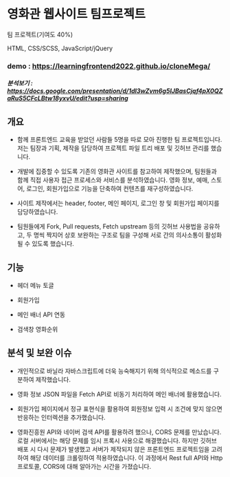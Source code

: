 # 영화관 웹사이트 팀프로젝트
팀 프로젝트(기여도 40%)


HTML, CSS/SCSS, JavaScript/jQuery


### demo : https://learningfrontend2022.github.io/cloneMega/

##### 분석보기	: https://docs.google.com/presentation/d/1dl3wZvm6g5IJBasCjqf4pX0QZaRuS5CFcLBtw18yxvU/edit?usp=sharing


## 개요
* 함께 프론트엔드 교육을 받았던 사람들 5명을 따로 모아 진행한 팀 프로젝트입니다. 저는 팀장과 기획, 제작을 담당하여 프로젝트 파일 트리 배포 및 깃허브 관리를 했습니다. 

* 개발에 집중할 수 있도록 기존의 영화관 사이트를 참고하여 제작했으며, 팀원들과 함께 직접 사용자 접근 프로세스와 서비스를 분석하였습니다. 영화 정보, 예매, 스토어, 로그인, 회원가입으로 기능을 단축하여 컨텐츠를 재구성하였습니다.

*	사이트 제작에서는 header, footer, 메인 페이지, 로그인 창 및 회원가입 페이지를 담당하였습니다.

*	팀원들에게 Fork, Pull requests, Fetch upstream 등의 깃허브 사용법을 공유하고, 두 명씩 짝지어 상호 보완하는 구조로 팀을 구성해 서로 간의 의사소통이 활성화될 수 있도록 했습니다.


## 기능
*	헤더 메뉴 토글

*	회원가입

*	메인 배너 API 연동

*	검색창 영화순위


## 분석 및 보완 이슈
* 개인적으로 바닐라 자바스크립트에 더욱 능숙해지기 위해 의식적으로 메소드를 구분하여 제작했습니다.

* 영화 정보 JSON 파일을 Fetch API로 비동기 처리하여 메인 배너에 활용했습니다.

* 회원가입 페이지에서 정규 표현식을 활용하여 회원정보 입력 시 조건에 맞지 않으면 반응하는 인터렉션을 추가했습니다.

* 영화진흥원 API와 네이버 검색 API를 활용하려 했으나, CORS 문제를 만났습니다. 로컬 서버에서는 해당 문제를 임시 프록시 사용으로 해결했습니다. 하지만 깃허브 배포 시 다시 문제가 발생했고 서버가 제작되지 않은 프론트엔드 프로젝트임을 고려하여 해당 데이터를 크롤링하여 적용하였습니다. 이 과정에서 Rest full API와 Http 프로토콜, CORS에 대해 알아가는 시간을 가졌습니다.

